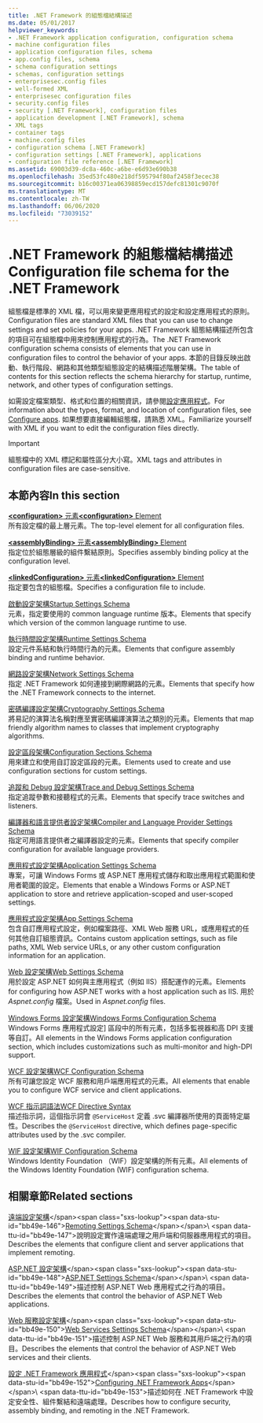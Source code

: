 ```yaml
---
title: .NET Framework 的組態檔結構描述
ms.date: 05/01/2017
helpviewer_keywords:
- .NET Framework application configuration, configuration schema
- machine configuration files
- application configuration files, schema
- app.config files, schema
- schema configuration settings
- schemas, configuration settings
- enterprisesec.config files
- well-formed XML
- enterprisesec configuration files
- security.config files
- security [.NET Framework], configuration files
- application development [.NET Framework], schema
- XML tags
- container tags
- machine.config files
- configuration schema [.NET Framework]
- configuration settings [.NET Framework], applications
- configuration file reference [.NET Framework]
ms.assetid: 69003d39-dc8a-460c-a6be-e6d93e690b38
ms.openlocfilehash: 35ed53fc480e218df595794f80af2458f3ecec38
ms.sourcegitcommit: b16c00371ea06398859ecd157defc81301c9070f
ms.translationtype: MT
ms.contentlocale: zh-TW
ms.lasthandoff: 06/06/2020
ms.locfileid: "73039152"
---
```

# <a name="configuration-file-schema-for-the-net-framework"></a><span data-ttu-id="bb49e-102">.NET Framework 的組態檔結構描述</span><span class="sxs-lookup"><span data-stu-id="bb49e-102">Configuration file schema for the .NET Framework</span></span>

<span data-ttu-id="bb49e-103">組態檔是標準的 XML 檔，可以用來變更應用程式的設定和設定應用程式的原則。</span><span class="sxs-lookup"><span data-stu-id="bb49e-103">Configuration files are standard XML files that you can use to change settings and set policies for your apps.</span></span> <span data-ttu-id="bb49e-104">.NET Framework 組態結構描述所包含的項目可在組態檔中用來控制應用程式的行為。</span><span class="sxs-lookup"><span data-stu-id="bb49e-104">The .NET Framework configuration schema consists of elements that you can use in configuration files to control the behavior of your apps.</span></span> <span data-ttu-id="bb49e-105">本節的目錄反映出啟動、執行階段、網路和其他類型組態設定的結構描述階層架構。</span><span class="sxs-lookup"><span data-stu-id="bb49e-105">The table of contents for this section reflects the schema hierarchy for startup, runtime, network, and other types of configuration settings.</span></span>

<span data-ttu-id="bb49e-106">如需設定檔案類型、格式和位置的相關資訊，請參閱[設定應用程式](../index.md)。</span><span class="sxs-lookup"><span data-stu-id="bb49e-106">For information about the types, format, and location of configuration files, see [Configure apps](../index.md).</span></span> <span data-ttu-id="bb49e-107">如果想要直接編輯組態檔，請熟悉 XML。</span><span class="sxs-lookup"><span data-stu-id="bb49e-107">Familiarize yourself with XML if you want to edit the configuration files directly.</span></span>

> [!IMPORTANT]
> <span data-ttu-id="bb49e-108">組態檔中的 XML 標記和屬性區分大小寫。</span><span class="sxs-lookup"><span data-stu-id="bb49e-108">XML tags and attributes in configuration files are case-sensitive.</span></span>

## <a name="in-this-section"></a><span data-ttu-id="bb49e-109">本節內容</span><span class="sxs-lookup"><span data-stu-id="bb49e-109">In this section</span></span>

<span data-ttu-id="bb49e-110">[**\<configuration>** 元素](configuration-element.md)</span><span class="sxs-lookup"><span data-stu-id="bb49e-110">[**\<configuration>** Element](configuration-element.md)</span></span>\
<span data-ttu-id="bb49e-111">所有設定檔的最上層元素。</span><span class="sxs-lookup"><span data-stu-id="bb49e-111">The top-level element for all configuration files.</span></span>

<span data-ttu-id="bb49e-112">[**\<assemblyBinding>** 元素](assemblybinding-element-for-configuration.md)</span><span class="sxs-lookup"><span data-stu-id="bb49e-112">[**\<assemblyBinding>** Element](assemblybinding-element-for-configuration.md)</span></span>\
<span data-ttu-id="bb49e-113">指定位於組態層級的組件繫結原則。</span><span class="sxs-lookup"><span data-stu-id="bb49e-113">Specifies assembly binding policy at the configuration level.</span></span>

<span data-ttu-id="bb49e-114">[**\<linkedConfiguration>** 元素](linkedconfiguration-element.md)</span><span class="sxs-lookup"><span data-stu-id="bb49e-114">[**\<linkedConfiguration>** Element](linkedconfiguration-element.md)</span></span>\
<span data-ttu-id="bb49e-115">指定要包含的組態檔。</span><span class="sxs-lookup"><span data-stu-id="bb49e-115">Specifies a configuration file to include.</span></span>

<span data-ttu-id="bb49e-116">[啟動設定架構](./startup/index.md)</span><span class="sxs-lookup"><span data-stu-id="bb49e-116">[Startup Settings Schema](./startup/index.md)</span></span>\
<span data-ttu-id="bb49e-117">元素，指定要使用的 common language runtime 版本。</span><span class="sxs-lookup"><span data-stu-id="bb49e-117">Elements that specify which version of the common language runtime to use.</span></span>

<span data-ttu-id="bb49e-118">[執行時間設定架構](./runtime/index.md)</span><span class="sxs-lookup"><span data-stu-id="bb49e-118">[Runtime Settings Schema](./runtime/index.md)</span></span>\
<span data-ttu-id="bb49e-119">設定元件系結和執行時間行為的元素。</span><span class="sxs-lookup"><span data-stu-id="bb49e-119">Elements that configure assembly binding and runtime behavior.</span></span>

<span data-ttu-id="bb49e-120">[網路設定架構](./network/index.md)</span><span class="sxs-lookup"><span data-stu-id="bb49e-120">[Network Settings Schema](./network/index.md)</span></span>\
<span data-ttu-id="bb49e-121">指定 .NET Framework 如何連接到網際網路的元素。</span><span class="sxs-lookup"><span data-stu-id="bb49e-121">Elements that specify how the .NET Framework connects to the internet.</span></span>

<span data-ttu-id="bb49e-122">[密碼編譯設定架構](./cryptography/index.md)</span><span class="sxs-lookup"><span data-stu-id="bb49e-122">[Cryptography Settings Schema](./cryptography/index.md)</span></span>\
<span data-ttu-id="bb49e-123">將易記的演算法名稱對應至實密碼編譯演算法之類別的元素。</span><span class="sxs-lookup"><span data-stu-id="bb49e-123">Elements that map friendly algorithm names to classes that implement cryptography algorithms.</span></span>

<span data-ttu-id="bb49e-124">[設定區段架構](configuration-sections-schema.md)</span><span class="sxs-lookup"><span data-stu-id="bb49e-124">[Configuration Sections Schema](configuration-sections-schema.md)</span></span>\
<span data-ttu-id="bb49e-125">用來建立和使用自訂設定區段的元素。</span><span class="sxs-lookup"><span data-stu-id="bb49e-125">Elements used to create and use configuration sections for custom settings.</span></span>

<span data-ttu-id="bb49e-126">[追蹤和 Debug 設定架構](./trace-debug/index.md)</span><span class="sxs-lookup"><span data-stu-id="bb49e-126">[Trace and Debug Settings Schema](./trace-debug/index.md)</span></span>\
<span data-ttu-id="bb49e-127">指定追蹤參數和接聽程式的元素。</span><span class="sxs-lookup"><span data-stu-id="bb49e-127">Elements that specify trace switches and listeners.</span></span>

<span data-ttu-id="bb49e-128">[編譯器和語言提供者設定架構](./compiler/index.md)</span><span class="sxs-lookup"><span data-stu-id="bb49e-128">[Compiler and Language Provider Settings Schema](./compiler/index.md)</span></span>\
<span data-ttu-id="bb49e-129">指定可用語言提供者之編譯器設定的元素。</span><span class="sxs-lookup"><span data-stu-id="bb49e-129">Elements that specify compiler configuration for available language providers.</span></span>

<span data-ttu-id="bb49e-130">[應用程式設定架構](application-settings-schema.md)</span><span class="sxs-lookup"><span data-stu-id="bb49e-130">[Application Settings Schema](application-settings-schema.md)</span></span>\
<span data-ttu-id="bb49e-131">專案，可讓 Windows Forms 或 ASP.NET 應用程式儲存和取出應用程式範圍和使用者範圍的設定。</span><span class="sxs-lookup"><span data-stu-id="bb49e-131">Elements that enable a Windows Forms or ASP.NET application to store and retrieve application-scoped and user-scoped settings.</span></span>

<span data-ttu-id="bb49e-132">[應用程式設定架構](./appsettings/index.md)</span><span class="sxs-lookup"><span data-stu-id="bb49e-132">[App Settings Schema](./appsettings/index.md)</span></span>\
<span data-ttu-id="bb49e-133">包含自訂應用程式設定，例如檔案路徑、XML Web 服務 URL，或應用程式的任何其他自訂組態資訊。</span><span class="sxs-lookup"><span data-stu-id="bb49e-133">Contains custom application settings, such as file paths, XML Web service URLs, or any other custom configuration information for an application.</span></span>

<span data-ttu-id="bb49e-134">[Web 設定架構](./web/index.md)</span><span class="sxs-lookup"><span data-stu-id="bb49e-134">[Web Settings Schema](./web/index.md)</span></span>\
<span data-ttu-id="bb49e-135">用於設定 ASP.NET 如何與主應用程式（例如 IIS）搭配運作的元素。</span><span class="sxs-lookup"><span data-stu-id="bb49e-135">Elements for configuring how ASP.NET works with a host application such as IIS.</span></span> <span data-ttu-id="bb49e-136">用於 *Aspnet.config* 檔案。</span><span class="sxs-lookup"><span data-stu-id="bb49e-136">Used in *Aspnet.config* files.</span></span>

<span data-ttu-id="bb49e-137">[Windows Forms 設定架構](winforms/index.md)</span><span class="sxs-lookup"><span data-stu-id="bb49e-137">[Windows Forms Configuration Schema](winforms/index.md)</span></span>\
<span data-ttu-id="bb49e-138">Windows Forms 應用程式設定] 區段中的所有元素，包括多監視器和高 DPI 支援等自訂。</span><span class="sxs-lookup"><span data-stu-id="bb49e-138">All elements in the Windows Forms application configuration section, which includes customizations such as multi-monitor and high-DPI support.</span></span>

<span data-ttu-id="bb49e-139">[WCF 設定架構](./wcf/index.md)</span><span class="sxs-lookup"><span data-stu-id="bb49e-139">[WCF Configuration Schema](./wcf/index.md)</span></span>\
<span data-ttu-id="bb49e-140">所有可讓您設定 WCF 服務和用戶端應用程式的元素。</span><span class="sxs-lookup"><span data-stu-id="bb49e-140">All elements that enable you to configure WCF service and client applications.</span></span>

<span data-ttu-id="bb49e-141">[WCF 指示詞語法](./wcf-directive/index.md)</span><span class="sxs-lookup"><span data-stu-id="bb49e-141">[WCF Directive Syntax](./wcf-directive/index.md)</span></span>\
<span data-ttu-id="bb49e-142">描述指示詞，這個指示詞會 `@ServiceHost` 定義 .svc 編譯器所使用的頁面特定屬性。</span><span class="sxs-lookup"><span data-stu-id="bb49e-142">Describes the `@ServiceHost` directive, which defines page-specific attributes used by the .svc compiler.</span></span>

<span data-ttu-id="bb49e-143">[WIF 設定架構](windows-identity-foundation/index.md)</span><span class="sxs-lookup"><span data-stu-id="bb49e-143">[WIF Configuration Schema](windows-identity-foundation/index.md)</span></span>\
<span data-ttu-id="bb49e-144">Windows Identity Foundation （WIF）設定架構的所有元素。</span><span class="sxs-lookup"><span data-stu-id="bb49e-144">All elements of the Windows Identity Foundation (WIF) configuration schema.</span></span>

## <a name="related-sections"></a><span data-ttu-id="bb49e-145">相關章節</span><span class="sxs-lookup"><span data-stu-id="bb49e-145">Related sections</span></span>

<span data-ttu-id="bb49e-146">[遠端設定架構](https://docs.microsoft.com/previous-versions/dotnet/netframework-4.0/z415cf9a(v=vs.100))</span><span class="sxs-lookup"><span data-stu-id="bb49e-146">[Remoting Settings Schema](https://docs.microsoft.com/previous-versions/dotnet/netframework-4.0/z415cf9a(v=vs.100))</span></span>\
<span data-ttu-id="bb49e-147">說明設定實作遠端處理之用戶端和伺服器應用程式的項目。</span><span class="sxs-lookup"><span data-stu-id="bb49e-147">Describes the elements that configure client and server applications that implement remoting.</span></span>

<span data-ttu-id="bb49e-148">[ASP.NET 設定架構](https://docs.microsoft.com/previous-versions/dotnet/netframework-4.0/b5ysx397(v=vs.100))</span><span class="sxs-lookup"><span data-stu-id="bb49e-148">[ASP.NET Settings Schema](https://docs.microsoft.com/previous-versions/dotnet/netframework-4.0/b5ysx397(v=vs.100))</span></span>\
<span data-ttu-id="bb49e-149">描述控制 ASP.NET Web 應用程式之行為的項目。</span><span class="sxs-lookup"><span data-stu-id="bb49e-149">Describes the elements that control the behavior of ASP.NET Web applications.</span></span>

<span data-ttu-id="bb49e-150">[Web 服務設定架構](https://docs.microsoft.com/previous-versions/dotnet/netframework-4.0/cctwteet(v=vs.100))</span><span class="sxs-lookup"><span data-stu-id="bb49e-150">[Web Services Settings Schema](https://docs.microsoft.com/previous-versions/dotnet/netframework-4.0/cctwteet(v=vs.100))</span></span>\
<span data-ttu-id="bb49e-151">描述控制 ASP.NET Web 服務和其用戶端之行為的項目。</span><span class="sxs-lookup"><span data-stu-id="bb49e-151">Describes the elements that control the behavior of ASP.NET Web services and their clients.</span></span>

<span data-ttu-id="bb49e-152">[設定 .NET Framework 應用程式](https://docs.microsoft.com/previous-versions/dotnet/netframework-4.0/kza1yk3a(v=vs.100))</span><span class="sxs-lookup"><span data-stu-id="bb49e-152">[Configuring .NET Framework Apps](https://docs.microsoft.com/previous-versions/dotnet/netframework-4.0/kza1yk3a(v=vs.100))</span></span>\
<span data-ttu-id="bb49e-153">描述如何在 .NET Framework 中設定安全性、組件繫結和遠端處理。</span><span class="sxs-lookup"><span data-stu-id="bb49e-153">Describes how to configure security, assembly binding, and remoting in the .NET Framework.</span></span>

